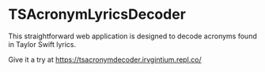 # TSAcronymLyricsDecoder
This straightforward web application is designed to decode acronyms found in Taylor Swift lyrics.

Give it a try at https://tsacronymdecoder.irvgintium.repl.co/
